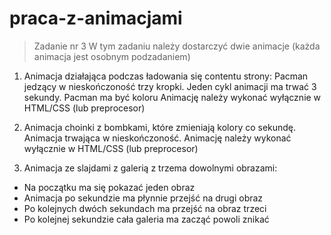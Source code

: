 # praca-z-animacjami

> Zadanie nr 3
W tym zadaniu należy dostarczyć dwie animacje (każda animacja jest osobnym podzadaniem)

1. Animacja działająca podczas ładowania się contentu strony: Pacman jedzący w nieskończoność trzy kropki. Jeden cykl animacji ma trwać 3 sekundy. Pacman ma być koloru 
Animację należy wykonać wyłącznie w HTML/CSS (lub preprocesor)

2. Animacja choinki z bombkami, które zmieniają kolory co sekundę. Animacja trwająca w nieskończoność.
Animację należy wykonać wyłącznie w HTML/CSS (lub preprocesor)

3. Animacja ze slajdami z galerią z trzema dowolnymi obrazami:
- Na początku ma się pokazać jeden obraz
- Animacja po sekundzie ma płynnie przejść na drugi obraz 
- Po kolejnych dwóch sekundach ma przejść na obraz trzeci
- Po kolejnej sekundzie cała galeria ma zacząć powoli znikać
